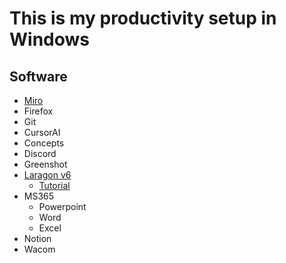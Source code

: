 # This is my productivity setup in Windows
## Software
- [Miro](https://miro.com/apps/)
- Firefox
- Git
- CursorAI
- Concepts
- Discord
- Greenshot
- [Laragon v6](https://github.com/leokhoa/laragon/releases/tag/6.0.0)
  - [Tutorial](https://io.bikegremlin.com/35435/laragon-6-php-8-4-install/)
- MS365
  - Powerpoint
  - Word
  - Excel
- Notion
- Wacom
